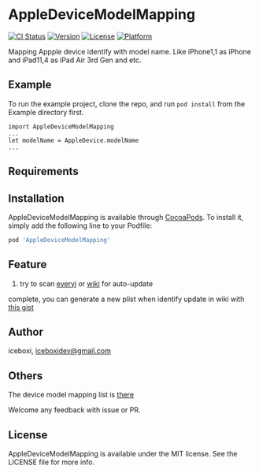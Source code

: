 # AppleDeviceModelMapping

[![CI Status](https://img.shields.io/travis/iceboxi/AppleDeviceModelMapping.svg?style=flat)](https://travis-ci.org/iceboxi/AppleDeviceModelMapping)
[![Version](https://img.shields.io/cocoapods/v/AppleDeviceModelMapping.svg?style=flat)](https://cocoapods.org/pods/AppleDeviceModelMapping)
[![License](https://img.shields.io/cocoapods/l/AppleDeviceModelMapping.svg?style=flat)](https://cocoapods.org/pods/AppleDeviceModelMapping)
[![Platform](https://img.shields.io/cocoapods/p/AppleDeviceModelMapping.svg?style=flat)](https://cocoapods.org/pods/AppleDeviceModelMapping)


Mapping Appple device identify with model name. Like iPhone1,1 as iPhone and iPad11,4 as iPad Air 3rd Gen and etc.

## Example

To run the example project, clone the repo, and run `pod install` from the Example directory first.

````
import AppleDeviceModelMapping
...
let modelName = AppleDevice.modelName
...
````

## Requirements

## Installation

AppleDeviceModelMapping is available through [CocoaPods](https://cocoapods.org). To install
it, simply add the following line to your Podfile:

```ruby
pod 'AppleDeviceModelMapping'
```

## Feature

1. try to scan [everyi](https://everyi.com/by-identifier/ipod-iphone-ipad-specs-by-model-identifier.html) or [wiki](https://www.theiphonewiki.com/wiki/Models) for auto-update

complete, you can generate a new plist when identify update in wiki with [this gist](https://gist.github.com/iceboxi/2a72d42f8aec4694a1d9e52076b1e6d8)

## Author

iceboxi, iceboxidev@gmail.com


## Others

The device model mapping list is [there](https://github.com/iceboxi/AppleDeviceModelMapping/blob/master/AppleDeviceModelMapping/Assets/DeviceModelMapping.plist)

Welcome any feedback with issue or PR.

## License

AppleDeviceModelMapping is available under the MIT license. See the LICENSE file for more info.


